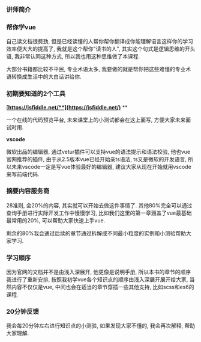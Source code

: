 ### **讲师简介**

### 帮你学vue

自己读文档很费劲, 但是已经读懂的人帮你帮你翻译成你能理解语言这样你的学习效率便大大的提高了, 我就是这个帮你"读书的人", 其实这个句式是逻辑思维的开头语, 我非常认同这种方式, 所以我也用这种思维做了本课程.

大部分书籍都比较不平民, 专业术语太多, 我要做的就是帮你把这些难懂的专业术语转换成生活中的大白话讲给你.

### 初期要知道的2个工具

[**https://jsfiddle.net/**](https://jsfiddle.net/)** **

一个在线的代码预览平台, 未来课堂上的小测试都会在这上面写,  方便大家未来面试时用.

**vscode**

微软出品的编辑器, 通过vetur插件可以支持vue的语法提示和语法校验, 他也vue官网推荐的插件, 由于从2.5版本vue已经开始亲ts语法, ts又是微软的开发语言, 所以未来vscode一定是写vue体验最好的编辑器, 建议大家从现在开始就用vscode来写前端代码.

### 摘要内容服务商

28准则, 会20%的内容, 其实就可以开始去做这件事情了. 其他80%完全可以通过查询手册进行实际开发工作中慢慢学习, 比如我们这里的第一章涵盖了vue最基础最常用的20%,  可以帮助大家快速上手vue.

剩余的80%我会通过后续的章节通过拆解成不同最小粒度的实例和小测验帮助大家学习.

### 学习顺序

因为官网的文档并不是由浅入深展开, 他更像是说明手册, 所以本书的章节的顺序我进行了重新安排, 按照我初学vue各个知识点的顺序由浅入深展开展开给大家, 当然内容不仅仅是vue, 中间也会在适当的章节穿插一些其他支持, 比如scss和es6的课程.

### 20分钟反馈

我会每20分钟左右进行知识点的小测验, 如果发现大家不懂的, 我会再次解释, 帮助大家理解.

